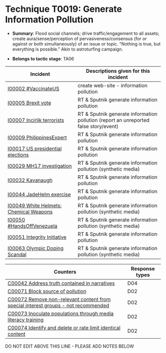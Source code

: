 # Technique T0019: Generate Information Pollution

* **Summary**: Flood social channels; drive traffic/engagement to all assets; create aura/sense/perception of pervasiveness/consensus (for or against or both simultaneously) of an issue or topic. "Nothing is true, but everything is possible." Akin to astroturfing campaign.

* **Belongs to tactic stage**: TA06


| Incident | Descriptions given for this incident |
| -------- | -------------------- |
| [I00002 #VaccinateUS](../../generated_pages/incidents/I00002.md) | create web-site - information pollution |
| [I00005 Brexit vote](../../generated_pages/incidents/I00005.md) | RT & Sputnik generate information pollution |
| [I00007 Incirlik terrorists](../../generated_pages/incidents/I00007.md) | RT & Sputnik generate information pollution (report an unreported false story/event) |
| [I00009 PhilippinesExpert](../../generated_pages/incidents/I00009.md) | RT & Sputnik generate information pollution  |
| [I00017 US presidential elections](../../generated_pages/incidents/I00017.md) | RT & Sputnik generate information pollution |
| [I00029 MH17 investigation](../../generated_pages/incidents/I00029.md) | RT & Sputnik generate information pollution (synthetic media) |
| [I00032 Kavanaugh](../../generated_pages/incidents/I00032.md) | RT & Sputnik generate information pollution |
| [I00044 JadeHelm exercise](../../generated_pages/incidents/I00044.md) | RT & Sputnik generate information pollution |
| [I00049 White Helmets: Chemical Weapons](../../generated_pages/incidents/I00049.md) | RT & Sputnik generate information pollution (synthetic media) |
| [I00050 #HandsOffVenezuela](../../generated_pages/incidents/I00050.md) | RT & Sputnik generate information pollution (synthetic media) |
| [I00051 Integrity Initiative](../../generated_pages/incidents/I00051.md) | RT & Sputnik generate information pollution |
| [I00063 Olympic Doping Scandal](../../generated_pages/incidents/I00063.md) | RT & Sputnik generate information pollution (synthetic media) |



| Counters | Response types |
| -------- | -------------- |
| [C00042 Address truth contained in narratives](../../generated_pages/counters/C00042.md) | D04 |
| [C00071 Block source of pollution](../../generated_pages/counters/C00071.md) | D02 |
| [C00072 Remove non-relevant content from special interest groups - not recommended](../../generated_pages/counters/C00072.md) | D02 |
| [C00073 Inoculate populations through media literacy training](../../generated_pages/counters/C00073.md) | D02 |
| [C00074 Identify and delete or rate limit identical content](../../generated_pages/counters/C00074.md) | D02 |


DO NOT EDIT ABOVE THIS LINE - PLEASE ADD NOTES BELOW